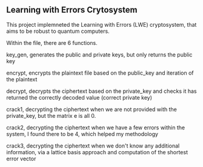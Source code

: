 ## Learning with Errors Crytosystem

This project implemneted the Learning with Errors (LWE) cryptosystem, that aims to be robust to quantum computers.

Within the file, there are 6 functions. 

key_gen, generates the public and private keys, but only returns the public key

encrypt, encrypts the plaintext file based on the public_key and iteration of the plaintext

decrypt, decrypts the ciphertext based on the private_key and checks it has returned the correctly decoded value (correct private key)

crack1, decrypting the ciphertext when we are not provided with the private_key, but the matrix e is all 0.

crack2, decrypting the ciphertext when we have a few errors within the system, I found there to be 4, which helped my methodology

crack3, decrypting the ciphertext when we don't know any additional information, via a lattice basis approach and computation of the shortest error vector
